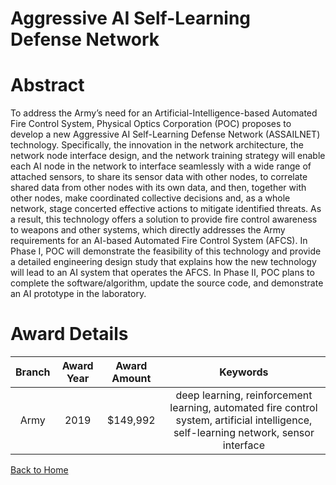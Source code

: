 
Aggressive AI Self-Learning Defense Network
===========================================

# Abstract


To address the Army’s need for an Artificial-Intelligence-based Automated Fire Control System, Physical Optics Corporation (POC) proposes to develop a new Aggressive AI Self-Learning Defense Network (ASSAILNET) technology. Specifically, the innovation in the network architecture, the network node interface design, and the network training strategy will enable each AI node in the network to interface seamlessly with a wide range of attached sensors, to share its sensor data with other nodes, to correlate shared data from other nodes with its own data, and then, together with other nodes, make coordinated collective decisions and, as a whole network, stage concerted effective actions to mitigate identified threats. As a result, this technology offers a solution to provide fire control awareness to weapons and other systems, which directly addresses the Army requirements for an AI-based Automated Fire Control System (AFCS). In Phase I, POC will demonstrate the feasibility of this technology and provide a detailed engineering design study that explains how the new technology will lead to an AI system that operates the AFCS. In Phase II, POC plans to complete the software/algorithm, update the source code, and demonstrate an AI prototype in the laboratory.  

# Award Details

|Branch|Award Year|Award Amount|Keywords|
| :---: | :---: | :---: | :---: |
|Army|2019|$149,992|deep learning, reinforcement learning, automated fire control system, artificial intelligence, self-learning network, sensor interface|
  
  


[Back to Home](https://github.com/chrischow/dod_sbir_awards/CC/#1032)